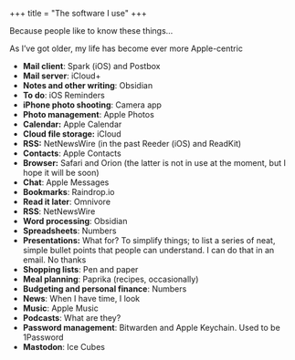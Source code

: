+++
title = "The software I use"
+++

<div class="page-intro"> 
<p class="larger">Because people like to know these things…</p>
<p class="larger">As I’ve got older, my life has become ever more Apple-centric</p>

</div>

- **Mail client**: Spark (iOS) and Postbox
- **Mail server**: iCloud+
- **Notes and other writing**: Obsidian
- **To do**: iOS Reminders
- **iPhone photo shooting**: Camera app
- **Photo management**: Apple Photos
- **Calendar:** Apple Calendar
- **Cloud file storage:** iCloud
- **RSS:** NetNewsWire (in the past Reeder (iOS) and ReadKit)
- **Contacts**: Apple Contacts
- **Browser:** Safari and Orion (the latter is not in use at the moment, but I hope it will be soon)
- **Chat**: Apple Messages
- **Bookmarks**: Raindrop.io
- **Read it later**: Omnivore
- **RSS**: NetNewsWire
- **Word processing**: Obsidian
- **Spreadsheets**: Numbers
- **Presentations:** What for? To simplify things; to list a series of neat, simple bullet points that people can understand. I can do that in an email. No thanks
- **Shopping lists**: Pen and paper
- **Meal planning**: Paprika (recipes, occasionally)
- **Budgeting and personal finance**: Numbers
- **News**: When I have time, I look
- **Music**: Apple Music
- **Podcasts**: What are they?
- **Password management**: Bitwarden and Apple Keychain. Used to be 1Password
- **Mastodon**: Ice Cubes